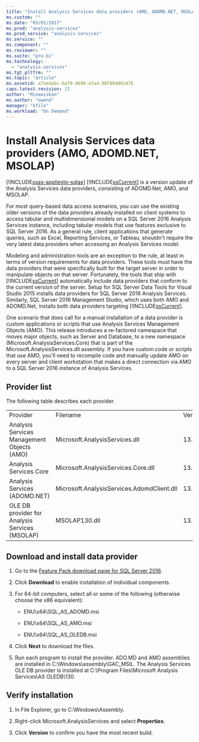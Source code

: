 ```yaml
---
title: "Install Analysis Services data providers (AMO, ADOMD.NET, MSOLAP) | Microsoft Docs"
ms.custom: ""
ms.date: "03/01/2017"
ms.prod: "analysis-services"
ms.prod_service: "analysis-services"
ms.service: ""
ms.component: ""
ms.reviewer: ""
ms.suite: "pro-bi"
ms.technology: 
  - "analysis-services"
ms.tgt_pltfrm: ""
ms.topic: "article"
ms.assetid: a7aedabc-6af9-4698-a7a4-98f894001476
caps.latest.revision: 12
author: "Minewiskan"
ms.author: "owend"
manager: "kfile"
ms.workload: "On Demand"
---
```

# Install Analysis Services data providers (AMO, ADOMD.NET, MSOLAP)
[!INCLUDE[ssas-appliesto-sqlas](../../../includes/ssas-appliesto-sqlas.md)]
  [!INCLUDE[ssCurrent](../../../includes/sscurrent-md.md)] is a version update of the Analysis Services data providers, consisting of ADOMD.Net, AMO, and MSOLAP.  
  
 For most query-based data access scenarios, you can use the existing older versions of the data providers already installed  on client systems to access tabular and multidimensional models on a SQL Server 2016 Analysis Services instance, including tabular models that use features exclusive to SQL Server 2016. As a general rule, client applications that generate queries, such as Excel, Reporting Services, or Tableau, shouldn't require the very latest data providers when accessing an Analysis Services model.  
  
 Modeling and administration tools are an exception to the rule, at least in terms of version requirements for data providers. These tools must have the data providers that were specifically built for the target server in order to manipulate objects on that server. Fortunately, the tools that ship with [!INCLUDE[ssCurrent](../../../includes/sscurrent-md.md)] automatically include data providers that conform to the current version of the server.  Setup for SQL Server Data Tools for Visual Studio 2015 installs data providers for SQL Server 2016 Analysis Services. Similarly, SQL Server 2016 Management Studio, which uses both AMO and ADOMD.Net, installs both data providers targeting [!INCLUDE[ssCurrent](../../../includes/sscurrent-md.md)].  
  
 One scenario that does call for a manual installation of a data provider  is custom applications or scripts that use Analysis Services Management Objects (AMO). This release introduces a re-factored namespace that moves major objects, such as Server and Database, to a new namespace (Microsoft.AnalysisServices.Core) that is part of the Microsoft.AnalysisServices.dll assembly. If you have custom code or scripts that use AMO, you'll need to recompile code and manually update AMO on every server and client workstation that makes a direct connection via AMO  to a SQL Server 2016 instance of Analysis Services.  
  
## Provider list  
 The following table describes each provider.  
  
||||  
|-|-|-|  
|Provider|Filename|Version|  
|Analysis Services Management Objects (AMO)|Microsoft.AnalysisServices.dll|13.0.0.0|  
|Analysis Services Core|Microsoft.AnalysisServices.Core.dll|13.0.0.0|  
|Analysis Services (ADOMD.NET)|Microsoft.AnalysisServices.AdomdClient.dll|13.0.0.0|  
|OLE DB provider for Analysis Services (MSOLAP)|MSOLAP130.dll|13.0.0.0|  
  
## Download and install data provider  
  
1.  Go to the [Feature Pack download page for SQL Server 2016](http://go.microsoft.com/fwlink/?LinkID=398150).  
  
2.  Click **Download** to enable installation of individual components.  
  
3.  For 64-bit computers, select all or some of the following (otherwise choose the x86 equivalent):  
  
    -   ENU\x64\SQL_AS_ADOMD.msi  
  
    -   ENU\x64\SQL_AS_AMO.msi  
  
    -   ENU\x64\SQL_AS_OLEDB.msi  
  
4.  Click **Next** to download the files.  
  
5.  Run each program to install the provider. ADO.MD and AMO assemblies are installed in C:\Windows\assembly\GAC_MSIL. The Analysis Services OLE DB provider is installed at C:\Program Files\Microsoft Analysis Services\AS OLEDB\130.  
  
## Verify installation  
  
1.  In File Explorer, go to C:\Windows\Assembly.  
  
2.  Right-click Microsoft.AnalysisServices and select **Properties**.  
  
3.  Click **Version** to confirm you have the most recent build.  
  
  
